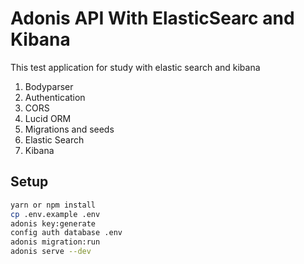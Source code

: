 # Adonis API With ElasticSearc and Kibana

This test application for study with elastic search and kibana

1. Bodyparser
2. Authentication
3. CORS
4. Lucid ORM
5. Migrations and seeds
6. Elastic Search
7. Kibana

## Setup

```bash
yarn or npm install
cp .env.example .env
adonis key:generate
config auth database .env
adonis migration:run
adonis serve --dev
```
